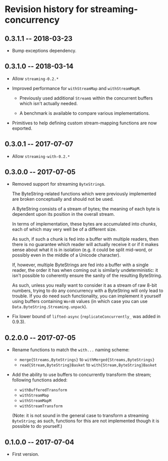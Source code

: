 # Revision history for streaming-concurrency

## 0.3.1.1 -- 2018-03-23

* Bump exceptions dependency.

## 0.3.1.0 -- 2018-03-14

* Allow `streaming-0.2.*`

* Improved performance for `withStreamMap` and `withStreamMapM`.

    - Previously used additional `Stream`s within the concurrent
      buffers which isn't actually needed.

    - A benchmark is available to compare various implementations.

* Primitives to help defining custom stream-mapping functions are now
  exported.

## 0.3.0.1 -- 2017-07-07

* Allow `streaming-with-0.2.*`

## 0.3.0.0 -- 2017-07-05

* Removed support for streaming `ByteString`s.

    The ByteString-related functions which were previously implemented
    are broken conceptually and should not be used.

    A ByteString consists of a stream of bytes; the meaning of each byte
    is dependent upon its position in the overall stream.

    In terms of implementation, these bytes are accumulated into
    _chunks_, each of which may very well be of a different size.

    As such, if such a chunk is fed into a buffer with multiple readers,
    then there is no guarantee which reader will actually receive it or if
    it makes sense about what it is in isolation (e.g. it could be split
    mid-word, or possibly even in the middle of a Unicode character).

    If, however, multiple ByteStrings are fed into a buffer with a single
    reader, the order it has when coming out is similarly undeterministic:
    it isn't possible to coherently ensure the sanity of the resulting
    ByteString.

    As such, unless you really want to consider it as a stream of
    raw 8-bit numbers, trying to do any concurrency with a ByteString
    will only lead to trouble.  If you do need such functionality, you
    can implement it yourself using buffers containing `Word8` values
    (in which case you can use `Data.ByteString.Streaming.unpack`).

* Fix lower bound of `lifted-async` (`replicateConcurrently_` was
  added in 0.9.3).

## 0.2.0.0 -- 2017-07-05

* Rename functions to match the `with...` naming scheme:

    - `merge{Streams,ByteStrings}` to `withMerged{Streams,ByteStrings}`
    - `read{Stream,ByteString}Basket` to `with{Stream,ByteString}Basket`

* Add the ability to use buffers to concurrently transform the stream;
  following functions added:

    - `withBufferedTransform`
    - `withStreamMap`
    - `withStreamMapM`
    - `withStreamTransform`

    (Note: it is not sound in the general case to transform a
    streaming `ByteString`; as such, functions for this are not
    implemented though it is possible to do yourself.)

## 0.1.0.0 -- 2017-07-04

* First version.
